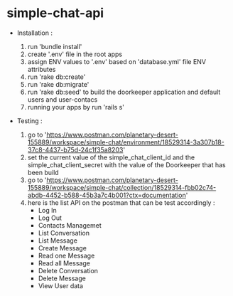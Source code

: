 # simple-chat-api

* Installation :
  1. run 'bundle install'
  2. create '.env' file in the root apps
  3. assign ENV values to '.env' based on 'database.yml' file ENV attributes
  4. run 'rake db:create'
  5. run 'rake db:migrate'
  6. run 'rake db:seed' to build the doorkeeper application and default users and user-contacs
  7. running your apps by run 'rails s'

* Testing :
  1. go to 'https://www.postman.com/planetary-desert-155889/workspace/simple-chat/environment/18529314-3a307b18-37c8-4437-b75d-24c1f35a8203'
  2. set the current value of the simple_chat_client_id and the simple_chat_client_secret with the value of the Doorkeeper that has been build
  3. go to 'https://www.postman.com/planetary-desert-155889/workspace/simple-chat/collection/18529314-fbb02c74-abdb-4452-b588-45b3a7c4b001?ctx=documentation'
  4. here is the list API on the postman that can be test accordingly :
     - Log In
     - Log Out
     - Contacts Managemet
     - List Conversation
     - List Message
     - Create Message
     - Read one Message
     - Read all Message
     - Delete Conversation
     - Delete Message
     - View User data
